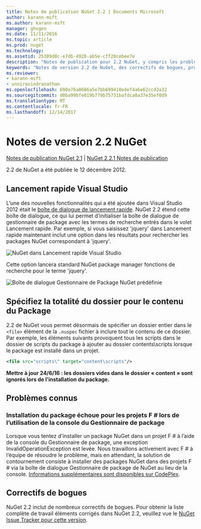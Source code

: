 ```yaml
---
title: Notes de publication NuGet 2.2 | Documents Microsoft
author: karann-msft
ms.author: karann-msft
manager: ghogen
ms.date: 11/11/2016
ms.topic: article
ms.prod: nuget
ms.technology: 
ms.assetid: 25389d8c-e7db-4920-ab5e-cff20cebee7e
description: "Notes de publication pour 2.2 NuGet, y compris les problèmes connus, les correctifs de bogues, les fonctionnalités ajoutées et dcr."
keywords: "Notes de version 2.2 de NuGet, des correctifs de bogues, problèmes connus, ajouté des fonctionnalités, DCR"
ms.reviewer:
- karann-msft
- unniravindranathan
ms.openlocfilehash: 690e76a0686a5e7bb699410edef4a6e62ccd2a32
ms.sourcegitcommit: d0ba99bfe019b779b75731bafdca8a37e35ef0d9
ms.translationtype: MT
ms.contentlocale: fr-FR
ms.lasthandoff: 12/14/2017
---
```

# <a name="nuget-22-release-notes"></a>Notes de version 2.2 NuGet

[Notes de publication NuGet 2.1](../release-notes/nuget-2.1.md) | [NuGet 2.2.1 Notes de publication](../release-notes/nuget-2.2.1.md)

2.2 de NuGet a été publiée le 12 décembre 2012.

## <a name="visual-studio-quick-launch"></a>Lancement rapide Visual Studio
L’une des nouvelles fonctionnalités qui a été ajoutée dans Visual Studio 2012 était le [boîte de dialogue de lancement rapide](http://msdn.microsoft.com/library/hh417697.aspx). NuGet 2.2 étend cette boîte de dialogue, ce qui lui permet d’initialiser la boîte de dialogue de gestionnaire de package avec les termes de recherche entrés dans le volet Lancement rapide. Par exemple, si vous saisissez 'jquery' dans Lancement rapide maintenant inclut une option dans les résultats pour rechercher les packages NuGet correspondant à 'jquery'.

![NuGet dans Lancement rapide Visual Studio](./media/quick-launch.png)

Cette option lancera standard NuGet package manager fonctions de recherche pour le terme 'jquery'.

![Boîte de dialogue Gestionnaire de Package NuGet prédéfinie](./media/pkg-mgr-search-from-quick-launch.png)

## <a name="specify-entire-folder-for-package-contents"></a>Spécifiez la totalité du dossier pour le contenu du Package
2.2 de NuGet vous permet désormais de spécifier un dossier entier dans le `<file>` élément de la `.nuspec` fichier à inclure tout le contenu de ce dossier. Par exemple, les éléments suivants provoquent tous les scripts dans le dossier de scripts du package à ajouter au dossier contents\scripts lorsque le package est installé dans un projet.

```xml
<file src="scripts\" target="content\scripts"/>
```

**Mettre à jour 24/6/16 : les dossiers vides dans le dossier « content » sont ignorés lors de l’installation du package.**

## <a name="known-issues"></a>Problèmes connus

### <a name="package-installation-fails-for-f-projects-when-using-the-package-manager-console"></a>Installation du package échoue pour les projets F # lors de l’utilisation de la console du Gestionnaire de package
Lorsque vous tentez d’installer un package NuGet dans un projet F # à l’aide de la console du Gestionnaire de package, une exception InvalidOperationException est levée. Nous travaillons activement avec F # à l’équipe de résoudre le problème, mais en attendant, la solution de contournement consiste à installer des packages NuGet dans des projets F # via la boîte de dialogue Gestionnaire de package de NuGet au lieu de la console. [Informations supplémentaires sont disponibles sur CodePlex](http://nuget.codeplex.com/workitem/2873).


## <a name="bug-fixes"></a>Correctifs de bogues
NuGet 2.2 inclut de nombreux correctifs de bogues. Pour obtenir la liste complète de travail éléments corrigés dans NuGet 2.2, veuillez vue le [NuGet Issue Tracker pour cette version](http://nuget.codeplex.com/workitem/list/advanced?keyword=&status=Closed&type=All&priority=All&release=NuGet%202.2&assignedTo=All&component=All&sortField=LastUpdatedDate&sortDirection=Descending&page=0).
